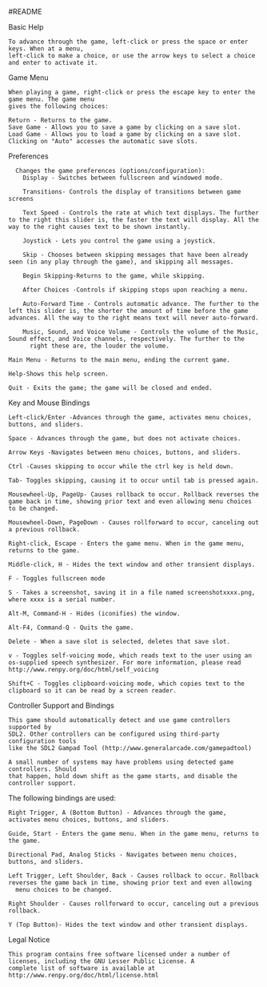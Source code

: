 
#README

  Basic Help
  
    To advance through the game, left-click or press the space or enter keys. When at a menu,
    left-click to make a choice, or use the arrow keys to select a choice and enter to activate it.

  Game Menu

    When playing a game, right-click or press the escape key to enter the game menu. The game menu
    gives the following choices:

    Return - Returns to the game.
    Save Game - Allows you to save a game by clicking on a save slot.
    Load Game - Allows you to load a game by clicking on a save slot. Clicking on "Auto" accesses the automatic save slots.
    
  Preferences

      Changes the game preferences (options/configuration):
        Display - Switches between fullscreen and windowed mode.

        Transitions- Controls the display of transitions between game screens

        Text Speed - Controls the rate at which text displays. The further to the right this slider is, the faster the text will display. All the way to the right causes text to be shown instantly.

        Joystick - Lets you control the game using a joystick.

        Skip - Chooses between skipping messages that have been already seen (in any play through the game), and skipping all messages.

        Begin Skipping-Returns to the game, while skipping.

        After Choices -Controls if skipping stops upon reaching a menu.

        Auto-Forward Time - Controls automatic advance. The further to the left this slider is, the shorter the amount of time before the game advances. All the way to the right means text will never auto-forward.

        Music, Sound, and Voice Volume - Controls the volume of the Music, Sound effect, and Voice channels, respectively. The further to the
          right these are, the louder the volume.

    Main Menu - Returns to the main menu, ending the current game.

    Help-Shows this help screen.

    Quit - Exits the game; the game will be closed and ended.

  Key and Mouse Bindings

    Left-click/Enter -Advances through the game, activates menu choices, buttons, and sliders.

    Space - Advances through the game, but does not activate choices.

    Arrow Keys -Navigates between menu choices, buttons, and sliders.

    Ctrl -Causes skipping to occur while the ctrl key is held down.

    Tab- Toggles skipping, causing it to occur until tab is pressed again.

    Mousewheel-Up, PageUp- Causes rollback to occur. Rollback reverses the game back in time, showing prior text and even allowing menu choices to be changed.

    Mousewheel-Down, PageDown - Causes rollforward to occur, canceling out a previous rollback.

    Right-click, Escape - Enters the game menu. When in the game menu, returns to the game.

    Middle-click, H - Hides the text window and other transient displays.

    F - Toggles fullscreen mode

    S - Takes a screenshot, saving it in a file named screenshotxxxx.png, where xxxx is a serial number.

    Alt-M, Command-H - Hides (iconifies) the window.

    Alt-F4, Command-Q - Quits the game.

    Delete - When a save slot is selected, deletes that save slot.

    v - Toggles self-voicing mode, which reads text to the user using an os-supplied speech synthesizer. For more information, please read http://www.renpy.org/doc/html/self_voicing
    
    Shift+C - Toggles clipboard-voicing mode, which copies text to the clipboard so it can be read by a screen reader.
   

  Controller Support and Bindings

    This game should automatically detect and use game controllers supported by
    SDL2. Other controllers can be configured using third-party configuration tools
    like the SDL2 Gampad Tool (http://www.generalarcade.com/gamepadtool)

    A small number of systems may have problems using detected game controllers. Should
    that happen, hold down shift as the game starts, and disable the controller support.

  The following bindings are used:

  
    Right Trigger, A (Bottom Button) - Advances through the game, activates menu choices, buttons, and sliders.

    Guide, Start - Enters the game menu. When in the game menu, returns to the game.

    Directional Pad, Analog Sticks - Navigates between menu choices, buttons, and sliders.

    Left Trigger, Left Shoulder, Back - Causes rollback to occur. Rollback reverses the game back in time, showing prior text and even allowing
      menu choices to be changed.

    Right Shoulder - Causes rollforward to occur, canceling out a previous rollback.

    Y (Top Button)- Hides the text window and other transient displays.

  

  Legal Notice

    This program contains free software licensed under a number of licenses, including the GNU Lesser Public License. A
    complete list of software is available at http://www.renpy.org/doc/html/license.html